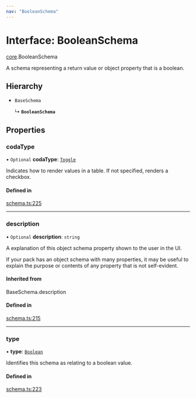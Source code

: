 ```yaml
---
nav: "BooleanSchema"
---
```

# Interface: BooleanSchema

[core](../modules/core.md).BooleanSchema

A schema representing a return value or object property that is a boolean.

## Hierarchy

- `BaseSchema`

  ↳ **`BooleanSchema`**

## Properties

### codaType

• `Optional` **codaType**: [`Toggle`](../enums/core.ValueHintType.md#toggle)

Indicates how to render values in a table. If not specified, renders a checkbox.

#### Defined in

[schema.ts:225](https://github.com/coda/packs-sdk/blob/main/schema.ts#L225)

___

### description

• `Optional` **description**: `string`

A explanation of this object schema property shown to the user in the UI.

If your pack has an object schema with many properties, it may be useful to
explain the purpose or contents of any property that is not self-evident.

#### Inherited from

BaseSchema.description

#### Defined in

[schema.ts:215](https://github.com/coda/packs-sdk/blob/main/schema.ts#L215)

___

### type

• **type**: [`Boolean`](../enums/core.ValueType.md#boolean)

Identifies this schema as relating to a boolean value.

#### Defined in

[schema.ts:223](https://github.com/coda/packs-sdk/blob/main/schema.ts#L223)

